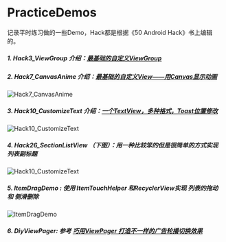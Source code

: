 # PracticeDemos
记录平时练习做的一些Demo，Hack都是根据《50 Android Hack》书上编辑的。

##### 1. Hack3_ViewGroup 介绍：[最基础的自定义ViewGroup][Hack3_ViewGroup]
 
##### 2. Hack7_CanvasAnime 介绍：[最基础的自定义View——用Canvas显示动画][Hack7_CanvasAnime]

![Hack7_CanvasAnime](https://github.com/Wing-Li/PracticeDemos/blob/master/Hack7_CanvasAnime/gif/canvasanime.gif)

##### 3. Hack10_CustomizeText 介绍：[一个TextView，多种格式，Toast位置修改][Hack10_CustomizeText]

![Hack10_CustomizeText](https://github.com/Wing-Li/PracticeDemos/blob/master/Hack10_CustomizeText/art.png)

##### 4. Hack26_SectionListView （下图）：用一种比较笨的但是很简单的方式实现列表副标题

![Hack10_CustomizeText](https://github.com/Wing-Li/PracticeDemos/blob/master/Hack26_SectionListView/SectionList.gif)

##### 5. ItemDragDemo : 使用 ItemTouchHelper 和RecyclerView实现 列表的拖动 和 侧滑删除

![ItemDragDemo](https://github.com/Wing-Li/PracticeDemos/blob/master/ItemDragDemo/itemdrag.gif)

##### 6. DiyViewPager: 参考 [巧用ViewPager 打造不一样的广告轮播切换效果][DiyViewPager]







[Hack3_ViewGroup]:http://www.jianshu.com/p/d099d48cf843
[Hack7_CanvasAnime]:http://www.jianshu.com/p/4915e1a8734a
[Hack10_CustomizeText]:http://www.jianshu.com/p/3a6a3d2fb340
[DiyViewPager]:http://blog.csdn.net/lmj623565791/article/details/51339751
